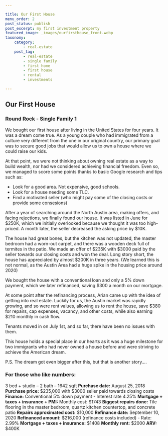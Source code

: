 ```yaml
---

title: Our First House
menu_order: 2
post_status: publish
post_excerpt: my first investment property
featured_image: _images/ourfirsthouse_front.webp
taxonomy:
    category:
        - real-estate
    post_tag:
        - real-estate
        - single family
        - first home
        - first house
        - rental
        - investments

---
```

## Our First House

### Round Rock - Single Family 1

We bought our first house after living in the United States for four years. It was a dream come true. As a young couple who had immigrated from a culture very different from the one in our original country, our primary goal was to secure good jobs that would allow us to own a house where we could raise our kids.

At that point, we were not thinking about owning real estate as a way to build wealth, nor had we considered achieving financial freedom. Even so, we managed to score some points thanks to basic Google research and tips such as:

* Look for a good area. Not expensive, good schools.
* Look for a house needing some TLC.
* Find a motivated seller (who might pay some of the closing costs or provide some consesions)

After a year of searching around the North Austin area, making offers, and facing rejections, we finally found our house. It was listed in June for $250K, which we initially overlooked because we thought it was too high-priced. A month later, the seller decreased the asking price by $10K.

The house had great bones, but the kitchen was not updated, the master bedroom had a worn-out carpet, and there was a wooden deck full of termites in the patio. We made an offer of $235K with $3000 paid by the seller towards our closing costs and won the deal. Long story short, the house has appreciated by almost $200K in three years. (We learned this is not normal, as the Austin Area had a huge spike in the housing price around 2020)

We bought the house with a conventional loan and only a 5% down payment, which we later refinanced, saving $300 a month on our mortgage.

At some point after the refinancing process, Arian came up with the idea of getting into real estate. Luckily for us, the Austin market was rapidly growing, and so were rent values, allowing us to rent the house, save $380 for repairs, cap expenses, vacancy, and other costs, while also earning $210 monthly in cash flow.

Tenants moved in on July 1st, and so far, there have been no issues with them.

This house holds a special place in our hearts as it was a huge milestone for two immigrants who had never owned a house before and were striving to achieve the American dream.

P.S. The dream got even bigger after this, but that is another story….

### For those who like numbers:

3 bed + studio – 2 bath – 1642 sqft
**Purchase date:** August 25, 2018
**Purchase price:** $235,000 with $3000 seller paid towards closing costs
**Finance:** Conventional 5% down payment - Interest rate 4.25%
**Mortgage + taxes + insurance + PMI:** Monthly cost: $1743
**Biggest repairs done:** Tile flooring in the master bedroom, quartz kitchen countertop, and concrete patio
**Repairs approximated cost:** $10,000
**Refinance date:** September 10, 2020
**Refinanced amount:** $216,000 (refinance costs included) - Rate: 2.99%
**Mortgage + taxes + insurance:** $1408
**Monthly rent:** $2000
**ARV:** $400K